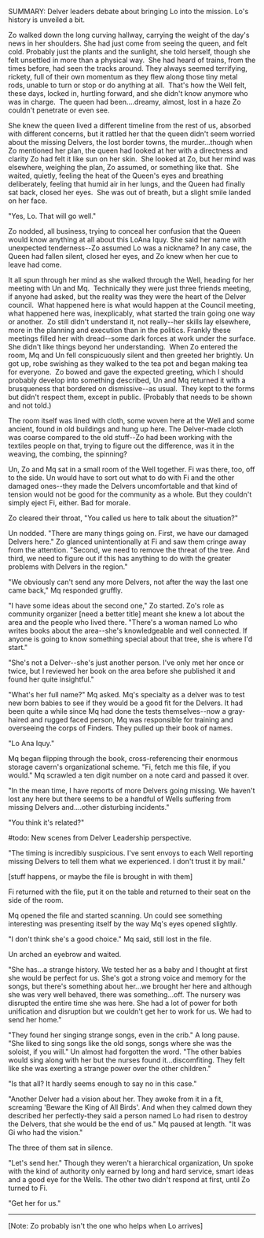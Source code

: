 SUMMARY: Delver leaders debate about bringing Lo into the mission. Lo's history is unveiled a bit. 

Zo walked down the long curving hallway, carrying the weight of the day's news in her shoulders. She had just come from seeing the queen, and felt cold. Probably just the plants and the sunlight, she told herself, though she felt unsettled in more than a physical way.  She had heard of trains, from the times before, had seen the tracks around. They always seemed terrifying, rickety, full of their own momentum as they flew along those tiny metal rods, unable to turn or stop or do anything at all.  That's how the Well felt, these days, locked in, hurtling forward, and she didn't know anymore who was in charge.  The queen had been....dreamy, almost, lost in a haze Zo couldn't penetrate or even see. 

She knew the queen lived a different timeline from the rest of us, absorbed with different concerns, but it rattled her that the queen didn't seem worried about the missing Delvers, the lost border towns, the murder...though when Zo mentioned her plan, the queen had looked at her with a directness and clarity Zo had felt it like sun on her skin.  She looked at Zo, but her mind was elsewhere, weighing the plan, Zo assumed, or something like that.  She waited, quietly, feeling the heat of the Queen's eyes and breathing deliberately, feeling that humid air in her lungs, and the Queen had finally sat back, closed her eyes.  She was out of breath, but a slight smile landed on her face. 

"Yes, Lo. That will go well." 

Zo nodded, all business, trying to conceal her confusion that the Queen would know anything at all about this LoAna Iquy. She said her name with unexpected tenderness--Zo assumed Lo was a nickname? In any case, the Queen had fallen silent, closed her eyes, and Zo knew when her cue to leave had come. 

It all spun through her mind as she walked through the Well, heading for her meeting with Un and Mq.  Technically they were just three friends meeting, if anyone had asked, but the reality was they were the heart of the Delver council.  What happened here is what would happen at the Council meeting, what happened here was, inexplicably, what started the train going one way or another.  Zo still didn't understand it, not really--her skills lay elsewhere, more in the planning and execution than in the politics. Frankly these meetings filled her with dread--some dark forces at work under the surface. She didn't like things beyond her understanding.
 When Zo entered the room, Mq and Un fell conspicuously silent and then greeted her brightly. Un got up, robe swishing as they walked to the tea pot and began making tea for everyone.  Zo bowed and gave the expected greeting, which I should probably develop into something described, Un and Mq returned it with a brusqueness that bordered on dismissive--as usual.  They kept to the forms but didn't respect them, except in public. (Probably that needs to be shown and not told.) 

The room itself was lined with cloth, some woven here at the Well and some ancient, found in old buildings and hung up here. The Delver-made cloth was coarse compared to the old stuff--Zo had been working with the textiles people on that, trying to figure out the difference, was it in the weaving, the combing, the spinning?

Un, Zo and Mq sat in a small room of the Well together.  Fi was there, too, off to the side.  Un would have to sort out what to do with Fi and the other damaged ones--they made the Delvers uncomfortable and that kind of tension would not be good for the community as a whole.  But they couldn't simply eject Fi, either.  Bad for morale. 

Zo cleared their throat, "You called us here to talk about the situation?"

Un nodded. "There are many things going on.  First, we have our damaged Delvers here." Zo glanced unintentionally at Fi and saw them cringe away from the attention. "Second, we need to remove the threat of the tree. And third, we need to figure out if this has anything to do with the greater problems with Delvers in the region."

"We obviously can't send any more Delvers, not after the way the last one came back," Mq responded gruffly. 

"I have some ideas about the second one," Zo started. Zo's role as community organizer [need a better title] meant she knew a lot about the area and the people who lived there. "There's a woman named Lo who writes books about the area--she's knowledgeable and well connected. If anyone is going to know something special about that tree, she is where I'd start."

"She's not a Delver--she's just another person. I've only met her once or twice, but I reviewed her book on the area before she published it and found her quite insightful."

"What's her full name?" Mq asked. Mq's specialty as a delver was to test new born babies to see if they would be a good fit for the Delvers. It had been quite a while since Mq had done the tests themselves--now a gray-haired and rugged faced person, Mq was responsible for training and overseeing the corps of Finders. They pulled up their book of names. 

"Lo Ana Iquy."

Mq began flipping through the book, cross-referencing their enormous storage cavern's organizational scheme. "Fi, fetch me this file, if you would." Mq scrawled a ten digit number on a note card and passed it over. 

"In the mean time, I have reports of more Delvers going missing. We haven't lost any here but there seems to be a handful of Wells suffering from missing Delvers and....other disturbing incidents."

"You think it's related?"

#todo: New scenes from Delver Leadership perspective. 

"The timing is incredibly suspicious. I've sent envoys to each Well reporting missing Delvers to tell them what we experienced. I don't trust it by mail."

[stuff happens, or maybe the file is brought in with them]

Fi returned with the file, put it on the table and returned to their seat on the side of the room. 

Mq opened the file and started scanning. Un could see something interesting was presenting itself by the way Mq's eyes opened slightly.  

"I don't think she's a good choice." Mq said, still lost in the file. 

Un arched an eyebrow and waited.  

"She has...a strange history.  We tested her as a baby and I thought at first she would be perfect for us.  She's got a strong voice and memory for the songs, but there's something about her...we brought her here and although she was very well behaved, there was something...off.  The nursery was disrupted the entire time she was here. She had a lot of power for both unification and disruption but we couldn't get her to work for us. We had to send her home."

"They found her singing strange songs, even in the crib." A long pause.  "She liked to sing songs like the old songs, songs where she was the soloist, if you will." Un almost had forgotten the word. "The other babies would sing along with her but the nurses found it...discomfiting.  They felt like she was exerting a strange power over the other children."

"Is that all? It hardly seems enough to say no in this case."

"Another Delver had a vision about her.  They awoke from it in a fit, screaming 'Beware the King of All Birds'. And when they calmed down they described her perfectly-they said a person named Lo had risen to destroy the Delvers, that she would be the end of us." Mq paused at length.  "It was Gi who had the vision."

The three of them sat in silence.

"Let's send her." Though they weren't a hierarchical organization, Un spoke with the kind of authority only earned by long and hard service, smart ideas and a good eye for the Wells. The other two didn't respond at first, until Zo turned to Fi. 

"Get her for us."

---

[Note: Zo probably isn't the one who helps when Lo arrives]